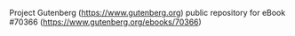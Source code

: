 Project Gutenberg (https://www.gutenberg.org) public repository for
eBook #70366 (https://www.gutenberg.org/ebooks/70366)
